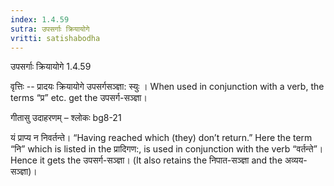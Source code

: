 ```yaml
---
index: 1.4.59
sutra: उपसर्गाः क्रियायोगे
vritti: satishabodha
---
```



 उपसर्गाः क्रियायोगे 1.4.59 


वृत्तिः -- प्रादयः क्रियायोगे उपसर्गसञ्ज्ञा: स्‍युः । When used in conjunction with a verb, the terms “प्र” etc. get the उपसर्ग-सञ्ज्ञा। 


गीतासु उदाहरणम् – श्लोकः bg8-21 


यं प्राप्य न निवर्तन्ते। “Having reached which (they) don’t return.” Here the term “नि” which is listed in the प्रादिगण:, is used in conjunction with the verb “वर्तन्ते”। Hence it gets the उपसर्ग-सञ्ज्ञा। (It also retains the निपात-सञ्ज्ञा and the अव्यय-सञ्ज्ञा)। 



